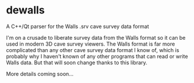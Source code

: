 # dewalls
A C++/Qt parser for the Walls .srv cave survey data format

I'm on a crusade to liberate survey data from the Walls format so it can be used in modern 3D cave survey viewers.
The Walls format is far more complicated than any other cave survey data format I know of, which is probably why I
haven't known of any other programs that can read or write Walls data.  But that will soon change thanks to this library.

More details coming soon...
